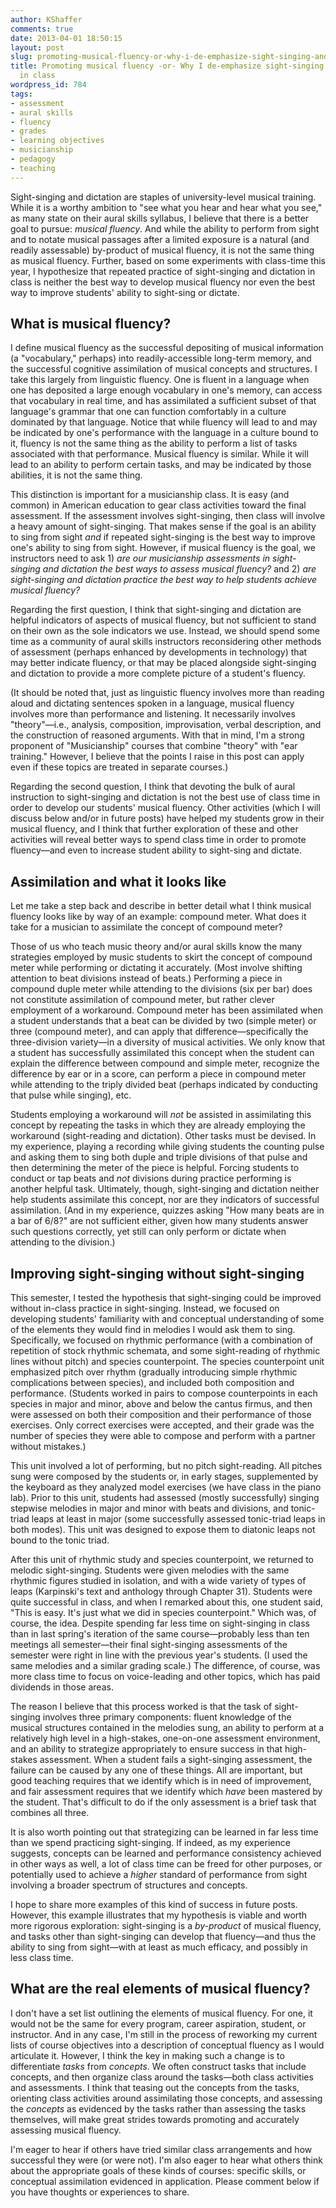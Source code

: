 ```yaml
---
author: KShaffer
comments: true
date: 2013-04-01 18:50:15
layout: post
slug: promoting-musical-fluency-or-why-i-de-emphasize-sight-singing-and-dictation-in-class
title: Promoting musical fluency -or- Why I de-emphasize sight-singing and dictation
  in class
wordpress_id: 784
tags:
- assessment
- aural skills
- fluency
- grades
- learning objectives
- musicianship
- pedagogy
- teaching
---
```


Sight-singing and dictation are staples of university-level musical training. While it is a worthy ambition to "see what you hear and hear what you see," as many state on their aural skills syllabus, I believe that there is a better goal to pursue: _musical fluency_. And while the ability to perform from sight and to notate musical passages after a limited exposure is a natural (and readily assessable) by-product of musical fluency, it is not the same thing as musical fluency. Further, based on some experiments with class-time this year, I hypothesize that repeated practice of sight-singing and dictation in class is neither the best way to develop musical fluency nor even the best way to improve students' ability to sight-sing or dictate.





## What is musical fluency?





I define musical fluency as the successful depositing of musical information (a "vocabulary," perhaps) into readily-accessible long-term memory, and the successful cognitive assimilation of musical concepts and structures. I take this largely from linguistic fluency. One is fluent in a language when one has deposited a large enough vocabulary in one's memory, can access that vocabulary in real time, and has assimilated a sufficient subset of that language's grammar that one can function comfortably in a culture dominated by that language. Notice that while fluency will lead to and may be indicated by one's performance with the language in a culture bound to it, fluency is not the same thing as the ability to perform a list of tasks associated with that performance. Musical fluency is similar. While it will lead to an ability to perform certain tasks, and may be indicated by those abilities, it is not the same thing.





This distinction is important for a musicianship class. It is easy (and common) in American education to gear class activities toward the final assessment. If the assessment involves sight-singing, then class will involve a heavy amount of sight-singing. That makes sense if the goal is an ability to sing from sight _and_ if repeated sight-singing is the best way to improve one's ability to sing from sight. However, if musical fluency is the goal, we instructors need to ask 1) _are our musicianship assessments in sight-singing and dictation the best ways to assess musical fluency?_ and 2) _are sight-singing and dictation practice the best way to help students achieve musical fluency?_





Regarding the first question, I think that sight-singing and dictation are helpful indicators of aspects of musical fluency, but not sufficient to stand on their own as the sole indicators we use. Instead, we should spend some time as a community of aural skills instructors reconsidering other methods of assessment (perhaps enhanced by developments in technology) that may better indicate fluency, or that may be placed alongside sight-singing and dictation to provide a more complete picture of a student's fluency.





(It should be noted that, just as linguistic fluency involves more than reading aloud and dictating sentences spoken in a language, musical fluency involves more than performance and listening. It necessarily involves "theory"—i.e., analysis, composition, improvisation, verbal description, and the construction of reasoned arguments. With that in mind, I'm a strong proponent of "Musicianship" courses that combine "theory" with "ear training." However, I believe that the points I raise in this post can apply even if these topics are treated in separate courses.)





Regarding the second question, I think that devoting the bulk of aural instruction to sight-singing and dictation is not the best use of class time in order to develop our students' musical fluency. Other activities (which I will discuss below and/or in future posts) have helped my students grow in their musical fluency, and I think that further exploration of these and other activities will reveal better ways to spend class time in order to promote fluency—and even to increase student ability to sight-sing and dictate.





## Assimilation and what it looks like





Let me take a step back and describe in better detail what I think musical fluency looks like by way of an example: compound meter. What does it take for a musician to assimilate the concept of compound meter? 





Those of us who teach music theory and/or aural skills know the many strategies employed by music students to skirt the concept of compound meter while performing or dictating it accurately. (Most involve shifting attention to beat divisions instead of beats.) Performing a piece in compound duple meter while attending to the divisions (six per bar) does not constitute assimilation of compound meter, but rather clever employment of a workaround. Compound meter has been assimilated when a student understands that a beat can be divided by two (simple meter) or three (compound meter), and can apply that difference—specifically the three-division variety—in a diversity of musical activities. We only know that a student has successfully assimilated this concept when the student can explain the difference between compound and simple meter, recognize the difference by ear or in a score, can perform a piece in compound meter while attending to the triply divided beat (perhaps indicated by conducting that pulse while singing), etc. 





Students employing a workaround will _not_ be assisted in assimilating this concept by repeating the tasks in which they are already employing the workaround (sight-reading and dictation). Other tasks must be devised. In my experience, playing a recording while giving students the counting pulse and asking them to sing both duple and triple divisions of that pulse and then determining the meter of the piece is helpful. Forcing students to conduct or tap beats and _not_ divisions during practice performing is another helpful task. Ultimately, though, sight-singing and dictation neither help students assimilate this concept, nor are they indicators of successful assimilation. (And in my experience, quizzes asking "How many beats are in a bar of 6/8?" are not sufficient either, given how many students answer such questions correctly, yet still can only perform or dictate when attending to the division.)





## Improving sight-singing without sight-singing





This semester, I tested the hypothesis that sight-singing could be improved without in-class practice in sight-singing. Instead, we focused on developing students' familiarity with and conceptual understanding of some of the elements they would find in melodies I would ask them to sing. Specifically, we focused on rhythmic performance (with a combination of repetition of stock rhythmic schemata, and some sight-reading of rhythmic lines without pitch) and species counterpoint. The species counterpoint unit emphasized pitch over rhythm (gradually introducing simple rhythmic complications between species), and included both composition and performance. (Students worked in pairs to compose counterpoints in each species in major and minor, above and below the cantus firmus, and then were assessed on both their composition and their performance of those exercises. Only correct exercises were accepted, and their grade was the number of species they were able to compose and perform with a partner without mistakes.)





This unit involved a lot of performing, but no pitch sight-reading. All pitches sung were composed by the students or, in early stages, supplemented by the keyboard as they analyzed model exercises (we have class in the piano lab). Prior to this unit, students had assessed (mostly successfully) singing stepwise melodies in major and minor with beats and divisions, and tonic-triad leaps at least in major (some successfully assessed tonic-triad leaps in both modes). This unit was designed to expose them to diatonic leaps not bound to the tonic triad.





After this unit of rhythmic study and species counterpoint, we returned to melodic sight-singing. Students were given melodies with the same rhythmic figures studied in isolation, and with a wide variety of types of leaps (Karpinski's text and anthology through Chapter 31). Students were quite successful in class, and when I remarked about this, one student said, "This is easy. It's just what we did in species counterpoint." Which was, of course, the idea. Despite spending far less time on sight-singing in class than in last spring's iteration of the same course—probably less than ten meetings all semester—their final sight-singing assessments of the semester were right in line with the previous year's students. (I used the same melodies and a similar grading scale.) The difference, of course, was more class time to focus on voice-leading and other topics, which has paid dividends in those areas.





The reason I believe that this process worked is that the task of sight-singing involves three primary components: fluent knowledge of the musical structures contained in the melodies sung, an ability to perform at a relatively high level in a high-stakes, one-on-one assessment environment, and an ability to strategize appropriately to ensure success in that high-stakes assessment. When a student fails a sight-singing assessment, the failure can be caused by any one of these things. All are important, but good teaching requires that we identify which is in need of improvement, and fair assessment requires that we identify which _have_ been mastered by the student. That's difficult to do if the only assessment is a brief task that combines all three.





It is also worth pointing out that strategizing can be learned in far less time than we spend practicing sight-singing. If indeed, as my experience suggests, concepts can be learned and performance consistency achieved in other ways as well, a lot of class time can be freed for other purposes, or potentially used to achieve a _higher_ standard of performance from sight involving a broader spectrum of structures and concepts.





I hope to share more examples of this kind of success in future posts. However, this example illustrates that my hypothesis is viable and worth more rigorous exploration: sight-singing is a _by-product_ of musical fluency, and tasks other than sight-singing can develop that fluency—and thus the ability to sing from sight—with at least as much efficacy, and possibly in less class time.





## What are the real elements of musical fluency?





I don't have a set list outlining the elements of musical fluency. For one, it would not be the same for every program, career aspiration, student, or instructor. And in any case, I'm still in the process of reworking my current lists of course objectives into a description of conceptual fluency as I would articulate it. However, I think the key in making such a change is to differentiate _tasks_ from _concepts_. We often construct tasks that include concepts, and then organize class around the tasks—both class activities and assessments. I think that teasing out the concepts from the tasks, orienting class activities around assimilating those concepts, and assessing the _concepts_ as evidenced by the tasks rather than assessing the tasks themselves, will make great strides towards promoting and accurately assessing musical fluency.





I'm eager to hear if others have tried similar class arrangements and how successful they were (or were not). I'm also eager to hear what others think about the appropriate goals of these kinds of courses: specific skills, or conceptual assimilation evidenced in application. Please comment below if you have thoughts or experiences to share.
